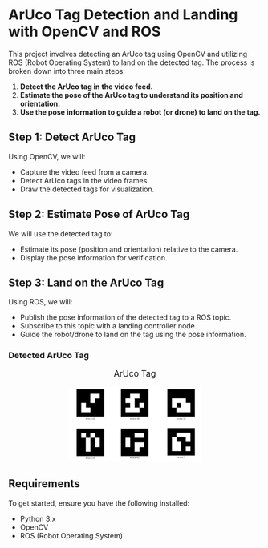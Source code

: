 # ArUco Tag Detection and Landing with OpenCV and ROS

This project involves detecting an ArUco tag using OpenCV and utilizing ROS (Robot Operating System) to land on the detected tag. The process is broken down into three main steps:

1. **Detect the ArUco tag in the video feed.**
2. **Estimate the pose of the ArUco tag to understand its position and orientation.**
3. **Use the pose information to guide a robot (or drone) to land on the tag.**

## Step 1: Detect ArUco Tag

Using OpenCV, we will:
- Capture the video feed from a camera.
- Detect ArUco tags in the video frames.
- Draw the detected tags for visualization.

## Step 2: Estimate Pose of ArUco Tag

We will use the detected tag to:
- Estimate its pose (position and orientation) relative to the camera.
- Display the pose information for verification.

## Step 3: Land on the ArUco Tag

Using ROS, we will:
- Publish the pose information of the detected tag to a ROS topic.
- Subscribe to this topic with a landing controller node.
- Guide the robot/drone to land on the tag using the pose information.


### Detected ArUco Tag
<p align="center" style="font-size: larger;"> ArUco Tag</p>
<p align="center"><img src="Photos/Aruco.png"></p>


## Requirements

To get started, ensure you have the following installed:

- Python 3.x
- OpenCV
- ROS (Robot Operating System)


